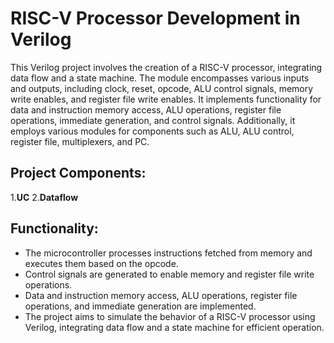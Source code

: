 # RISC-V Processor Development in Verilog

This Verilog project involves the creation of a RISC-V processor, integrating data flow and a state machine. The module encompasses various inputs and outputs, including clock, reset, opcode, ALU control signals, memory write enables, and register file write enables. It implements functionality for data and instruction memory access, ALU operations, register file operations, immediate generation, and control signals. Additionally, it employs various modules for components such as ALU, ALU control, register file, multiplexers, and PC.

## Project Components:

1.**UC**
2.**Dataflow**

## Functionality:
- The microcontroller processes instructions fetched from memory and executes them based on the opcode.
- Control signals are generated to enable memory and register file write operations.
- Data and instruction memory access, ALU operations, register file operations, and immediate generation are implemented.
- The project aims to simulate the behavior of a RISC-V processor using Verilog, integrating data flow and a state machine for efficient operation.


